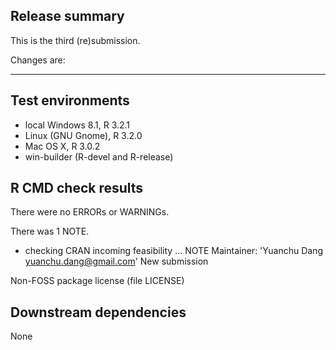 ## Release summary

This is the third (re)submission.

Changes are: 

---

## Test environments

* local Windows 8.1, R 3.2.1
* Linux (GNU Gnome), R 3.2.0
* Mac OS X, R 3.0.2
* win-builder (R-devel and R-release)

## R CMD check results

There were no ERRORs or WARNINGs.

There was 1 NOTE.

* checking CRAN incoming feasibility ... NOTE
Maintainer: 'Yuanchu Dang <yuanchu.dang@gmail.com>'
New submission

Non-FOSS package license (file LICENSE)

## Downstream dependencies

None
